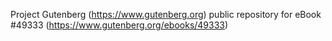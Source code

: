 Project Gutenberg (https://www.gutenberg.org) public repository for eBook #49333 (https://www.gutenberg.org/ebooks/49333)
